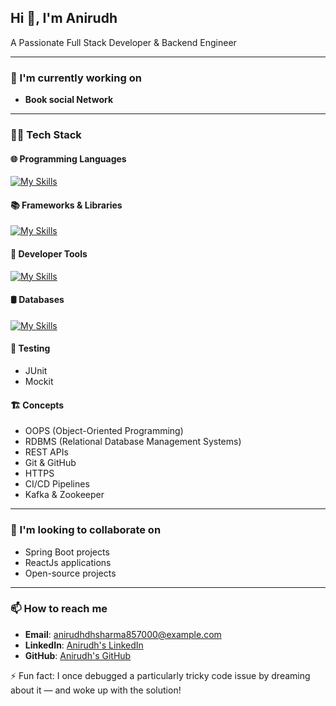 ## Hi 👋, I'm Anirudh

A Passionate Full Stack Developer & Backend Engineer

---

### 🚀 I'm currently working on
- **Book social Network**
---

### 🧑‍💻 Tech Stack

#### 🌐 Programming Languages
[![My Skills](https://skillicons.dev/icons?i=cpp,java,c,html,css,javascript,typescript,sql&perline=9&theme=light)](https://skillicons.dev)


#### 📚 Frameworks & Libraries
[![My Skills](https://skillicons.dev/icons?i=react,nodejs,express,spring,hibernate,bootstrap,tailwind,angular&theme=light)](https://skillicons.dev)


#### 🔧 Developer Tools
[![My Skills](https://skillicons.dev/icons?i=vscode,eclipse,jenkins,postman,docker,kubernetes,aws&theme=light)](https://skillicons.dev)


#### 🛢️ Databases
[![My Skills](https://skillicons.dev/icons?i=mysql,mongodb,postgres&theme=light)](https://skillicons.dev)

#### 🧪 Testing
- JUnit
- Mockit

#### 🏗️ Concepts
- OOPS (Object-Oriented Programming)
- RDBMS (Relational Database Management Systems)
- REST APIs
- Git & GitHub
- HTTPS
- CI/CD Pipelines
- Kafka & Zookeeper

---

### 🤝 I'm looking to collaborate on
- Spring Boot projects
- ReactJs applications
- Open-source projects

---

### 📫 How to reach me
- **Email**: anirudhdhsharma857000@example.com
- **LinkedIn**: [Anirudh's LinkedIn](https://www.linkedin.com/in/anirudh-sharma-371046179/)
- **GitHub**: [Anirudh's GitHub](https://github.com/AnirudhSharma777)


⚡ Fun fact: I once debugged a particularly tricky code issue by dreaming about it — and woke up with the solution!

